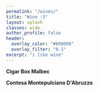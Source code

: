 ```yaml
---
permalink: "/wines/"
title: "Wine :3"
layout: splash
classes: wide
author_profile: false
header:
  overlay_color: "#800000"
  overlay_filter: "0.1"
excerpt: "i like wine"
---
```


**Cigar Box Malbec**

**Contesa Montepulciano D'Abruzzo**

